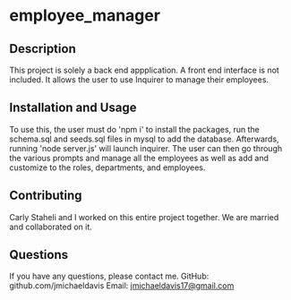 # employee_manager

## Description
This project is solely a back end appplication. A front end interface is not included. It allows the user to use Inquirer to manage their employees. 
## Installation and Usage
To use this, the user must do 'npm i' to install the packages, run the schema.sql and seeds.sql files in mysql to add the database. Afterwards, running 'node server.js' will launch inquirer. The user can then go through the various prompts and manage all the employees as well as add and customize to the roles, departments, and employees.

## Contributing
Carly Staheli and I worked on this entire project together. We are married and collaborated on it.

## Questions
If you have any questions, please contact me. GitHub: github.com/jmichaeldavis Email: jmichaeldavis17@gmail.com